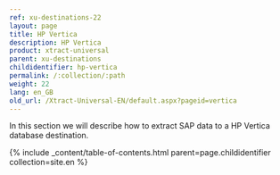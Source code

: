 ```yaml
---
ref: xu-destinations-22
layout: page
title: HP Vertica
description: HP Vertica
product: xtract-universal
parent: xu-destinations
childidentifier: hp-vertica
permalink: /:collection/:path
weight: 22
lang: en_GB
old_url: /Xtract-Universal-EN/default.aspx?pageid=vertica
---
```


In this section we will describe how to extract SAP data to a HP Vertica database destination.

{% include _content/table-of-contents.html parent=page.childidentifier collection=site.en %}

